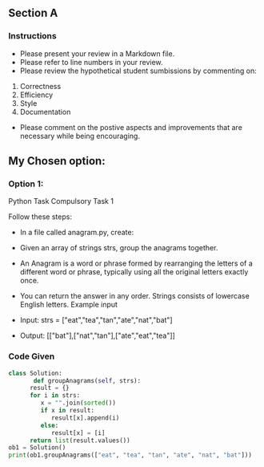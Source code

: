 ## Section A

### Instructions

- Please present your review in a Markdown file.
- Please refer to line numbers in your review.
- Please review the hypothetical student sumbissions by commenting on:
1. Correctness
2. Efficiency
3. Style
4. Documentation
- Please comment on the postive aspects and improvements that are necessary while being encouraging.

## My Chosen option:

### Option 1: 

Python Task
Compulsory Task 1 

Follow these steps:

- In a file called anagram.py, create:

- Given an array of strings strs, group the anagrams together.

- An Anagram is a word or phrase formed by rearranging the letters of a different word or phrase, typically using all the original letters exactly once.

- You can return the answer in any order.
Strings consists of lowercase English letters.
Example input

- Input: strs = ["eat","tea","tan","ate","nat","bat"]

- Output: [["bat"],["nat","tan"],["ate","eat","tea"]]

### Code Given

```python
class Solution:
       def groupAnagrams(self, strs):
      result = {}
      for i in strs:
         x = "".join(sorted())
         if x in result:
            result[x].append(i)
         else:
            result[x] = [i]
      return list(result.values())
ob1 = Solution()
print(ob1.groupAnagrams(["eat", "tea", "tan", "ate", "nat", "bat"]))

```


